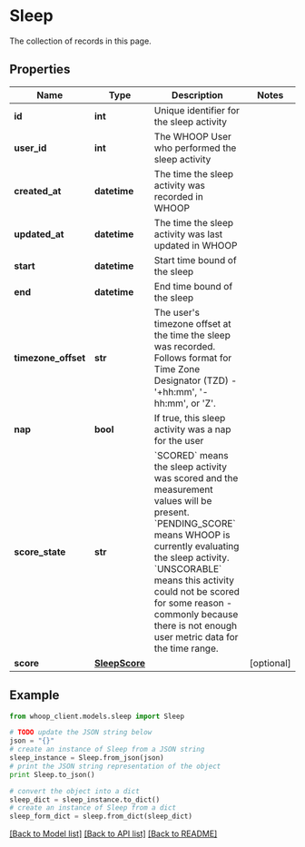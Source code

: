 # Sleep

The collection of records in this page.

## Properties
Name | Type | Description | Notes
------------ | ------------- | ------------- | -------------
**id** | **int** | Unique identifier for the sleep activity | 
**user_id** | **int** | The WHOOP User who performed the sleep activity | 
**created_at** | **datetime** | The time the sleep activity was recorded in WHOOP | 
**updated_at** | **datetime** | The time the sleep activity was last updated in WHOOP | 
**start** | **datetime** | Start time bound of the sleep | 
**end** | **datetime** | End time bound of the sleep | 
**timezone_offset** | **str** | The user&#39;s timezone offset at the time the sleep was recorded. Follows format for Time Zone Designator (TZD) - &#39;+hh:mm&#39;, &#39;-hh:mm&#39;, or &#39;Z&#39;. | 
**nap** | **bool** | If true, this sleep activity was a nap for the user | 
**score_state** | **str** | &#x60;SCORED&#x60; means the sleep activity was scored and the measurement values will be present. &#x60;PENDING_SCORE&#x60; means WHOOP is currently evaluating the sleep activity. &#x60;UNSCORABLE&#x60; means this activity could not be scored for some reason - commonly because there is not enough user metric data for the time range. | 
**score** | [**SleepScore**](SleepScore.md) |  | [optional] 

## Example

```python
from whoop_client.models.sleep import Sleep

# TODO update the JSON string below
json = "{}"
# create an instance of Sleep from a JSON string
sleep_instance = Sleep.from_json(json)
# print the JSON string representation of the object
print Sleep.to_json()

# convert the object into a dict
sleep_dict = sleep_instance.to_dict()
# create an instance of Sleep from a dict
sleep_form_dict = sleep.from_dict(sleep_dict)
```
[[Back to Model list]](../README.md#documentation-for-models) [[Back to API list]](../README.md#documentation-for-api-endpoints) [[Back to README]](../README.md)


